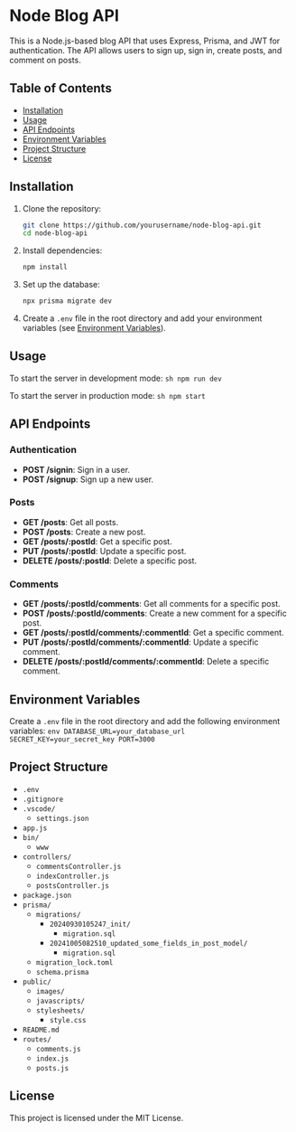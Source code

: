 # Node Blog API

This is a Node.js-based blog API that uses Express, Prisma, and JWT for authentication. The API allows users to sign up, sign in, create posts, and comment on posts.

## Table of Contents

- [Installation](#installation)
- [Usage](#usage)
- [API Endpoints](#api-endpoints)
- [Environment Variables](#environment-variables)
- [Project Structure](#project-structure)
- [License](#license)

## Installation

1. Clone the repository:

   ```sh
   git clone https://github.com/yourusername/node-blog-api.git
   cd node-blog-api
   ```

2. Install dependencies:

   ```sh
   npm install
   ```

3. Set up the database:

   ```sh
   npx prisma migrate dev
   ```

4. Create a `.env` file in the root directory and add your environment variables (see [Environment Variables](#environment-variables)).

## Usage

To start the server in development mode:
`sh
    npm run dev
    `

To start the server in production mode:
`sh
    npm start
    `

## API Endpoints

### Authentication

- **POST /signin**: Sign in a user.
- **POST /signup**: Sign up a new user.

### Posts

- **GET /posts**: Get all posts.
- **POST /posts**: Create a new post.
- **GET /posts/:postId**: Get a specific post.
- **PUT /posts/:postId**: Update a specific post.
- **DELETE /posts/:postId**: Delete a specific post.

### Comments

- **GET /posts/:postId/comments**: Get all comments for a specific post.
- **POST /posts/:postId/comments**: Create a new comment for a specific post.
- **GET /posts/:postId/comments/:commentId**: Get a specific comment.
- **PUT /posts/:postId/comments/:commentId**: Update a specific comment.
- **DELETE /posts/:postId/comments/:commentId**: Delete a specific comment.

## Environment Variables

Create a `.env` file in the root directory and add the following environment variables:
`env
    DATABASE_URL=your_database_url
    SECRET_KEY=your_secret_key
    PORT=3000
    `

## Project Structure

- `.env`
- `.gitignore`
- `.vscode/`
  - `settings.json`
- `app.js`
- `bin/`
  - `www`
- `controllers/`
  - `commentsController.js`
  - `indexController.js`
  - `postsController.js`
- `package.json`
- `prisma/`
  - `migrations/`
    - `20240930105247_init/`
      - `migration.sql`
    - `20241005082510_updated_some_fields_in_post_model/`
      - `migration.sql`
  - `migration_lock.toml`
  - `schema.prisma`
- `public/`
  - `images/`
  - `javascripts/`
  - `stylesheets/`
    - `style.css`
- `README.md`
- `routes/`
  - `comments.js`
  - `index.js`
  - `posts.js`

## License

This project is licensed under the MIT License.
